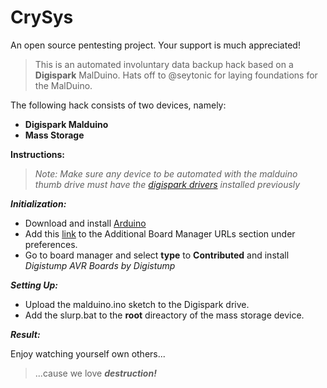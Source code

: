 # CrySys
An open source pentesting project. Your support is much appreciated!

>This is an automated involuntary data backup hack based on a **Digispark** MalDuino.
>Hats off to @seytonic for laying foundations for the MalDuino.

The following hack consists of two devices, namely:
* __Digispark Malduino__
* __Mass Storage__

__Instructions:__

  >_Note: Make sure any device to be automated with the malduino thumb drive must have the [digispark drivers](https://github.com/Ameg0/CrySys/tree/master/Digistump%20Drivers) installed previously_

___Initialization:___
* Download and install [Arduino](https://www.arduino.cc/en/Main/Software)
* Add this [link](https://raw.githubusercontent.com/digistump/arduino-boards-index/master/package_digistump_index.json) to the Additional Board Manager URLs section under preferences.
* Go to board manager and select __type__ to __Contributed__ and install _Digistump AVR Boards by Digistump_

___Setting Up:___
* Upload the malduino.ino sketch to the Digispark drive.
* Add the slurp.bat to the __root__ direactory of the mass storage device.

___Result:___

Enjoy watching yourself own others...
> ...cause we love ___destruction!___
